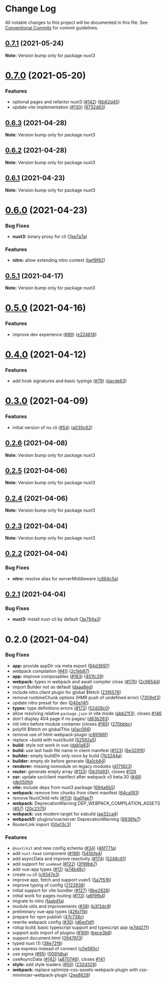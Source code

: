# Change Log

All notable changes to this project will be documented in this file.
See [Conventional Commits](https://conventionalcommits.org) for commit guidelines.

## [0.7.1](https://github.com/nuxt/framework/compare/nuxt3@0.7.0...nuxt3@0.7.1) (2021-05-24)

**Note:** Version bump only for package nuxt3





# [0.7.0](https://github.com/nuxt/framework/compare/nuxt3@0.6.3...nuxt3@0.7.0) (2021-05-20)


### Features

* optional pages and refactor nuxt3 ([#142](https://github.com/nuxt/framework/issues/142)) ([6b62d45](https://github.com/nuxt/framework/commit/6b62d456d7fe8c9dd92803a30dcebf0d481f65c7))
* update vite implementation ([#130](https://github.com/nuxt/framework/issues/130)) ([9732d63](https://github.com/nuxt/framework/commit/9732d63c74b394706150ef35cc06c65d3fb185ad))





## [0.6.3](https://github.com/nuxt/framework/compare/nuxt3@0.6.2...nuxt3@0.6.3) (2021-04-28)

**Note:** Version bump only for package nuxt3





## [0.6.2](https://github.com/nuxt/framework/compare/nuxt3@0.6.1...nuxt3@0.6.2) (2021-04-28)

**Note:** Version bump only for package nuxt3





## [0.6.1](https://github.com/nuxt/framework/compare/nuxt3@0.6.0...nuxt3@0.6.1) (2021-04-23)

**Note:** Version bump only for package nuxt3





# [0.6.0](https://github.com/nuxt/framework/compare/nuxt3@0.5.1...nuxt3@0.6.0) (2021-04-23)


### Bug Fixes

* **nuxt3:** binary proxy for cli ([7ee7a7a](https://github.com/nuxt/framework/commit/7ee7a7a7b58f31d27c61b43b43ef621cc83a2939))


### Features

* **nitro:** allow extending nitro context ([bef9f82](https://github.com/nuxt/framework/commit/bef9f82a8dd8ac916c9e9f82eafca7e916782500))





## [0.5.1](https://github.com/nuxt/framework/compare/nuxt3@0.5.0...nuxt3@0.5.1) (2021-04-17)

**Note:** Version bump only for package nuxt3





# [0.5.0](https://github.com/nuxt/framework/compare/nuxt3@0.4.0...nuxt3@0.5.0) (2021-04-16)


### Features

* improve dev experience ([#89](https://github.com/nuxt/framework/issues/89)) ([e224818](https://github.com/nuxt/framework/commit/e224818395cd366f2a338ce3da4aaae993f641b7))





# [0.4.0](https://github.com/nuxt/framework/compare/nuxt3@0.3.0...nuxt3@0.4.0) (2021-04-12)


### Features

* add hook signatures and basic typings ([#79](https://github.com/nuxt/framework/issues/79)) ([dacde63](https://github.com/nuxt/framework/commit/dacde630634700172ccd54a1e4f1d0469b28bd30))





# [0.3.0](https://github.com/nuxt/framework/compare/nuxt3@0.2.6...nuxt3@0.3.0) (2021-04-09)


### Features

* initial version of nu cli ([#54](https://github.com/nuxt/framework/issues/54)) ([a030c62](https://github.com/nuxt/framework/commit/a030c62d29ba871f94a7152c7d5fa36d4de1d3b6))





## [0.2.6](https://github.com/nuxt/framework/compare/nuxt3@0.2.5...nuxt3@0.2.6) (2021-04-08)

**Note:** Version bump only for package nuxt3





## [0.2.5](https://github.com/nuxt/framework/compare/nuxt3@0.2.4...nuxt3@0.2.5) (2021-04-06)

**Note:** Version bump only for package nuxt3





## [0.2.4](https://github.com/nuxt/framework/compare/nuxt3@0.2.3...nuxt3@0.2.4) (2021-04-06)

**Note:** Version bump only for package nuxt3





## [0.2.3](https://github.com/nuxt/framework/compare/nuxt3@0.2.2...nuxt3@0.2.3) (2021-04-04)

**Note:** Version bump only for package nuxt3





## [0.2.2](https://github.com/nuxt/framework/compare/nuxt3@0.2.1...nuxt3@0.2.2) (2021-04-04)


### Bug Fixes

* **nitro:** resolve alias for serverMiddleware ([c864c5a](https://github.com/nuxt/framework/commit/c864c5a30cfc38362e35ee4c7015b589d445edee))





## [0.2.1](https://github.com/nuxt/framework/compare/nuxt3@0.2.0...nuxt3@0.2.1) (2021-04-04)


### Bug Fixes

* **nuxt3:** install nuxt-cli by default ([3e794a3](https://github.com/nuxt/framework/commit/3e794a36f2b1aa9fd729f7556741c47930a30b64))





# 0.2.0 (2021-04-04)


### Bug Fixes

* **app:** provide appDir via meta export ([94d3697](https://github.com/nuxt/framework/commit/94d36976c79ff549a8d510795e7d47c5e32b8f96))
* webpack compilation ([#41](https://github.com/nuxt/framework/issues/41)) ([2c1eb87](https://github.com/nuxt/framework/commit/2c1eb8767180fc04b91fb409976b4fe1e0c3047d))
* **app:** improve composables ([#183](https://github.com/nuxt/framework/issues/183)) ([451fc29](https://github.com/nuxt/framework/commit/451fc29b60683bf37f4b311cbbca10f12da6e508))
* **webpack:** types in webpack and await compiler close ([#176](https://github.com/nuxt/framework/issues/176)) ([2c9854d](https://github.com/nuxt/framework/commit/2c9854dfe347e35046819102dee2ed8420cbd324))
* import Builder not as default ([daaa8ed](https://github.com/nuxt/framework/commit/daaa8eda8cf48f4f9da70946a77a39b2208cec25))
* include nitro.client plugin for global $fetch ([23f6578](https://github.com/nuxt/framework/commit/23f6578c88f05d148efdaa08a13d865b12d92255))
* remove runtimeChunk options (HMR push of undefined error) ([7309ef3](https://github.com/nuxt/framework/commit/7309ef303a928295ca04a6ad4cfab3ccb4891f6e))
* update nitro preset for dev ([040e14f](https://github.com/nuxt/framework/commit/040e14f2b6b93f47a3e1c7cd2ae821cdfab3c53c))
* **types:** type definitions errors ([#172](https://github.com/nuxt/framework/issues/172)) ([52d28c0](https://github.com/nuxt/framework/commit/52d28c041a0dbf46dd0cb5492835b0d1fbd7436b))
* allow resolving relative `package.json` in vite mode ([abb21f3](https://github.com/nuxt/framework/commit/abb21f30cacb232f717c9cd20e6c2aac295cf5a2)), closes [#146](https://github.com/nuxt/framework/issues/146)
* don't display 404 page if no pages/ ([d63b283](https://github.com/nuxt/framework/commit/d63b28303ece59df69f79def167aea97bc7ed5e4))
* init nitro before module container (closes [#165](https://github.com/nuxt/framework/issues/165)) ([270bbbc](https://github.com/nuxt/framework/commit/270bbbc47ef0b9a95042feebac3cc1ecb3f44683))
* polyfill $fetch on globalThis ([a1ac066](https://github.com/nuxt/framework/commit/a1ac066cb51fa99861d52799a11ff4bb1780316c))
* remove use of html-webpack-plugin ([c89166f](https://github.com/nuxt/framework/commit/c89166f8f998d8d156b69ca43f06aaff225afd88))
* replace ~build with nuxt/build ([52592a5](https://github.com/nuxt/framework/commit/52592a5d64ec0fc654fd9081f6abd1785672573c))
* **build:** style not work in vue ([dab1a83](https://github.com/nuxt/framework/commit/dab1a831a68760b1a092c26b8c778730b75273f4))
* **build:** use last hash file name in client manifest ([#123](https://github.com/nuxt/framework/issues/123)) ([8e320f8](https://github.com/nuxt/framework/commit/8e320f80aa346efa6085b9b66327b5bd8b8e3e38))
* **builder:** empty buildDir only once by build ([7b3244a](https://github.com/nuxt/framework/commit/7b3244a567524a47cd566741b62b67d7d66453c1))
* **builder:** empty dir before generate ([8a1cb84](https://github.com/nuxt/framework/commit/8a1cb845187540ea41acecd75369d95047ba5014))
* **renderer:** missing nomodule on legacy modules ([d171823](https://github.com/nuxt/framework/commit/d1718230edc7a2385d504abb0d3c61e44ea9968d))
* **router:** generate empty array ([#133](https://github.com/nuxt/framework/issues/133)) ([0b31d93](https://github.com/nuxt/framework/commit/0b31d93892e6ef955dad08edd12ea747a48e56c7)), closes [#129](https://github.com/nuxt/framework/issues/129)
* **ssr:** update ssr/client manifect after webpack v5 beta.30 ([#48](https://github.com/nuxt/framework/issues/48)) ([db050fd](https://github.com/nuxt/framework/commit/db050fd0a2049ccac64f6fed2848f3b46ef47162))
* **vite:** include deps from nuxt3 package ([694a6b5](https://github.com/nuxt/framework/commit/694a6b5635e17448fb5f55c7523369f7b8cd5884))
* **webpack:** remove hmr chunks from client manifest ([64ca193](https://github.com/nuxt/framework/commit/64ca193ac9b636607f2fb16f37a8b78a14627922))
* remove NuxtChild refs ([#113](https://github.com/nuxt/framework/issues/113)) ([ba0fae7](https://github.com/nuxt/framework/commit/ba0fae74a741dbcaafafdf3e4b8592672a94593a))
* **webpack:** DeprecationWarning DEP_WEBPACK_COMPILATION_ASSETS ([#57](https://github.com/nuxt/framework/issues/57)) ([20c2375](https://github.com/nuxt/framework/commit/20c2375e74537d85073dbf93c8785a37aefad72d))
* **webpack:** use modern target for esbuild ([ae32ca4](https://github.com/nuxt/framework/commit/ae32ca42fa1785ee801939e812b477c741a2837f))
* **webpack5:** plugins/vue/server DeprecationWarning ([8936fe7](https://github.com/nuxt/framework/commit/8936fe77ebfca9ee22d620cc08b4bd47167f495c))
* RouterLink import ([00e13c3](https://github.com/nuxt/framework/commit/00e13c3e41275caf21496a2e9c2c8667ca68fd65))


### Features

* `@nuxt/kit` and new config schema ([#34](https://github.com/nuxt/framework/issues/34)) ([46f771a](https://github.com/nuxt/framework/commit/46f771a98b6226e19e9df3511e31b4ec2da6abda))
* add `nuxt-head` component ([#166](https://github.com/nuxt/framework/issues/166)) ([545bfe4](https://github.com/nuxt/framework/commit/545bfe4f9e1dab086e03eb2cdad151b754cb90ba))
* add asyncData and improve reactivity ([#174](https://github.com/nuxt/framework/issues/174)) ([5248c61](https://github.com/nuxt/framework/commit/5248c61ed0c65d5da7c0e49eb8f50aba208af8b6))
* add support for `useHead` ([#122](https://github.com/nuxt/framework/issues/122)) ([3f99bb7](https://github.com/nuxt/framework/commit/3f99bb7878a3df176b8115004acae7b90182c6d2))
* add vue-app types ([#12](https://github.com/nuxt/framework/issues/12)) ([a74b48c](https://github.com/nuxt/framework/commit/a74b48c648d2dc55adc5d47989ffdca8941e0483))
* create `nu` cli ([c9347e3](https://github.com/nuxt/framework/commit/c9347e3f5b68664007710c32e30be34bde08836b))
* improve app, fetch and support vuex5 ([5a7f516](https://github.com/nuxt/framework/commit/5a7f5164f0b4f6d3b8a2fca526f194545f6796a6))
* improve typing of config ([2122838](https://github.com/nuxt/framework/commit/212283837b248ee203f0b0459c37f2b1121a5784))
* initial support for vite bundler ([#127](https://github.com/nuxt/framework/issues/127)) ([9be2826](https://github.com/nuxt/framework/commit/9be282623cf69270fc4f28ec599c0844fa3bfaea))
* initial work for pages routing ([#113](https://github.com/nuxt/framework/issues/113)) ([a6f9fb4](https://github.com/nuxt/framework/commit/a6f9fb4c7ac4d4b90b88f5341acad9120a2fa1ee))
* migrate to nitro ([faabd1a](https://github.com/nuxt/framework/commit/faabd1ab54b4dc0af1f1ab0dfdf98206f92c7f0c))
* module utils and improvements ([#38](https://github.com/nuxt/framework/issues/38)) ([b3f3dc9](https://github.com/nuxt/framework/commit/b3f3dc94f3ef0790eea114d605b6f320dbf3f1d2))
* preliminary vue-app types ([426cf1b](https://github.com/nuxt/framework/commit/426cf1b3de893db6c6430a874a9fd57a7db3b4a2))
* prepare for npm publish ([47c738c](https://github.com/nuxt/framework/commit/47c738cd9d5d1f86f7b5671479019166408bd034))
* rewrite webpack config ([#30](https://github.com/nuxt/framework/issues/30)) ([d6ed1df](https://github.com/nuxt/framework/commit/d6ed1dfc2c3ed7bdfa7481d3e4974b12701b3fc6))
* rollup build, basic typescript support and typescript app ([e7dd27f](https://github.com/nuxt/framework/commit/e7dd27fa2a5a165d87f277188515ea8024999e3b))
* support auto import of plugins ([#169](https://github.com/nuxt/framework/issues/169)) ([bece3b8](https://github.com/nuxt/framework/commit/bece3b85abb579d0b4d42a92ee85ba2480ec3c3d))
* support document.html ([0947613](https://github.com/nuxt/framework/commit/09476134eeeb12c025618919ab9a795a680a9b30))
* typed nuxt (1) ([38e72f8](https://github.com/nuxt/framework/commit/38e72f86c2b5e891d4c86e4801cd42eb136f9cea))
* use express instead of connect ([c0e565c](https://github.com/nuxt/framework/commit/c0e565cbe7d6beecb4df760ac893c915ff67693e))
* use sigma ([#95](https://github.com/nuxt/framework/issues/95)) ([0091dba](https://github.com/nuxt/framework/commit/0091dba181e46abc617d5faf8a8c4c1338755082))
* useAsyncData ([#142](https://github.com/nuxt/framework/issues/142)) ([a870746](https://github.com/nuxt/framework/commit/a8707469f875f9426ef41d8162e6b5acda7a3fc3)), closes [#141](https://github.com/nuxt/framework/issues/141)
* **style:** add style loaders ([#50](https://github.com/nuxt/framework/issues/50)) ([232d329](https://github.com/nuxt/framework/commit/232d3298b443581dc193f3b1e7dd8f4260443720))
* **webpack:** replace optimize-css-assets-webpack-plugin with css-minimizer-webpack-plugin ([2ee8628](https://github.com/nuxt/framework/commit/2ee86286ad530b6192f10c68d409caf480933caa))
